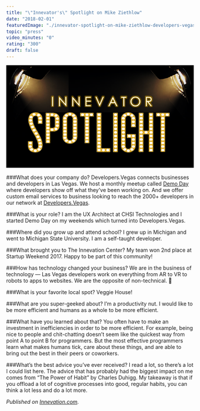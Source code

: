 ```yaml
---
title: "\"Innevator's\" Spotlight on Mike Ziethlow"
date: "2018-02-01"
featuredImage: "./innevator-spotlight-on-mike-ziethlow-developers-vegas-mike-zetlow.png"
topic: "press"
video_minutes: "0"
rating: "300"
draft: false
---
```


![](innevator-spotlight-on-mike-ziethlow-developers-vegas-mike-zetlow.png)

###What does your company do?
Developers.Vegas connects businesses and developers in Las Vegas. We host a monthly meetup called [Demo Day](http://demoday.vegas) where developers show off what they’ve been working on. And we offer custom email services to business looking to reach the 2000+ developers in our network at [Developers.Vegas](http://developers.vegas).

###What is your role?
I am the UX Architect at CHSI Technologies and I started Demo Day on my weekends which turned into Developers.Vegas.

###Where did you grow up and attend school?
I grew up in Michigan and went to Michigan State University. I am a self-taught developer.

###What brought you to The Innevation Center?
My team won 2nd place at Startup Weekend 2017. Happy to be part of this community!

###How has technology changed your business?
We are in the business of technology — Las Vegas developers work on everything from AR to VR to robots to apps to websites. We are the opposite of non-technical. 🙂

###What is your favorite local spot?
Veggie House!

###What are you super-geeked about?
I’m a productivity nut. I would like to be more efficient and humans as a whole to be more efficient.

###What have you learned about that?
You often have to make an investment in inefficiencies in order to be more efficient. For example, being nice to people and chit-chatting doesn’t seem like the quickest way from point A to point B for programmers. But the most effective programmers learn what makes humans tick, care about these things, and are able to bring out the best in their peers or coworkers.

###What’s the best advice you’ve ever received?
I read a lot, so there’s a lot I could list here. The advice that has probably had the biggest impact on me comes from “The Power of Habit” by Charles Duhigg. My takeaway is that if you offload a lot of cognitive processes into good, regular habits, you can think a lot less and do a lot more.

*Published on [Innevation.com](https://www.innevation.com/innevator-spotlight-mike-ziethlow-developers-vegas/).*
